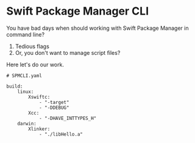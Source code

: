 # Swift Package Manager CLI

You have bad days when should working with Swift Package Manager in command line?
1. Tedious flags
2. Or, you don't want to manage script files?

Here let's do our work.
```
# SPMCLI.yaml

build:
    linux:
        Xswiftc: 
            - "-target"
            - "-DDEBUG"
        Xcc:
            - "-DHAVE_INTTYPES_H"
    darwin:
        Xlinker:
            - "./libHello.a"
```